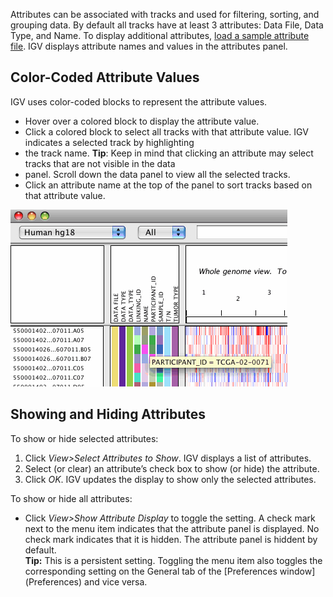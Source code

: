 Attributes can be associated with tracks and used for filtering, sorting, and grouping data. By default all tracks have 
at least 3 attributes: Data File, Data Type, and Name. To display additional attributes, [load a sample attribute file](sample_info). 
IGV displays attribute names and values in the attributes panel.

Color-Coded Attribute Values
----------------------------

IGV uses color-coded blocks to represent the attribute values.

* Hover over a colored block to display the attribute value.
* Click a colored block to select all tracks with that attribute value. IGV indicates a selected track by highlighting 
* the track name.  **Tip**: Keep in mind that clicking an attribute may select tracks that are not visible in the data 
* panel. Scroll down the data panel to view all the selected tracks.
* Click an attribute name at the top of the panel to sort tracks based on that attribute value.

![](img/attributes.jpg)

Showing and Hiding Attributes
-----------------------------

To show or hide selected attributes:

1.  Click _View>Select Attributes to Show_. IGV displays a list of attributes.
2.  Select (or clear) an attribute’s check box to show (or hide) the attribute.
3.  Click _OK_. IGV updates the display to show only the selected attributes.

To show or hide all attributes:

*   Click _View>Show Attribute Display_ to toggle the setting. A check mark next to the menu item indicates that the attribute panel is displayed. No check mark indicates that it is hidden. The attribute panel is hiddent by default.  
    **Tip:** This is a persistent setting. Toggling the menu item also toggles the corresponding setting on the General tab of the [Preferences window](<?php echo base_path(); ?>Preferences) and vice versa.